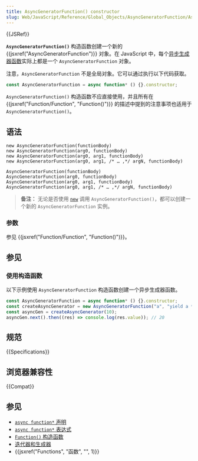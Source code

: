 ```yaml
---
title: AsyncGeneratorFunction() constructor
slug: Web/JavaScript/Reference/Global_Objects/AsyncGeneratorFunction/AsyncGeneratorFunction
---
```


{{JSRef}}

**`AsyncGeneratorFunction()`** 构造函数创建一个新的 {{jsxref("AsyncGeneratorFunction")}} 对象。在 JavaScript 中，每个[异步生成器函数](/zh-CN/docs/Web/JavaScript/Reference/Statements/async_function*)实际上都是一个 `AsyncGeneratorFunction` 对象。

注意，`AsyncGeneratorFunction` 不是全局对象。它可以通过执行以下代码获取。

```js
const AsyncGeneratorFunction = async function* () {}.constructor;
```

`AsyncGeneratorFunction()` 构造函数不应直接使用，并且所有在 {{jsxref("Function/Function", "Function()")}} 的描述中提到的注意事项也适用于 `AsyncGeneratorFunction()`。

## 语法

```js-nolint
new AsyncGeneratorFunction(functionBody)
new AsyncGeneratorFunction(arg0, functionBody)
new AsyncGeneratorFunction(arg0, arg1, functionBody)
new AsyncGeneratorFunction(arg0, arg1, /* … ,*/ argN, functionBody)

AsyncGeneratorFunction(functionBody)
AsyncGeneratorFunction(arg0, functionBody)
AsyncGeneratorFunction(arg0, arg1, functionBody)
AsyncGeneratorFunction(arg0, arg1, /* … ,*/ argN, functionBody)
```

> **备注：** 无论是否使用 [`new`](/zh-CN/docs/Web/JavaScript/Reference/Operators/new) 调用 `AsyncGeneratorFunction()`，都可以创建一个新的 `AsyncGeneratorFunction` 实例。

### 参数

参见 {{jsxref("Function/Function", "Function()")}}。

## 参见

### 使用构造函数

以下示例使用 `AsyncGeneratorFunction` 构造函数创建一个异步生成器函数。

```js
const AsyncGeneratorFunction = async function* () {}.constructor;
const createAsyncGenerator = new AsyncGeneratorFunction("a", "yield a * 2");
const asyncGen = createAsyncGenerator(10);
asyncGen.next().then((res) => console.log(res.value)); // 20
```

## 规范

{{Specifications}}

## 浏览器兼容性

{{Compat}}

## 参见

- [`async function*` 声明](/zh-CN/docs/Web/JavaScript/Reference/Statements/async_function*)
- [`async function*` 表达式](/zh-CN/docs/Web/JavaScript/Reference/Operators/async_function*)
- [`Function()` 构造函数](/zh-CN/docs/Web/JavaScript/Reference/Global_Objects/Function/Function)
- [迭代器和生成器](/zh-CN/docs/Web/JavaScript/Guide/Iterators_and_Generators)
- {{jsxref("Functions", "函数", "", 1)}}
